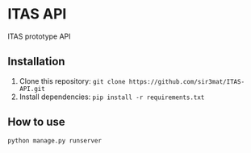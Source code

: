 # ITAS API

ITAS prototype API

## Installation

1. Clone this repository: `git clone https://github.com/sir3mat/ITAS-API.git`
2. Install dependencies: `pip install -r requirements.txt`

## How to use
```
python manage.py runserver
```


